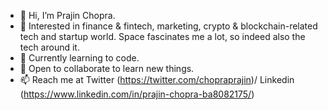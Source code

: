 - 👋 Hi, I’m Prajin Chopra.
- 👀 Interested in finance & fintech, marketing, crypto & blockchain-related tech and startup world. Space fascinates me a lot, so indeed also the tech around it.
- 🌱 Currently learning to code.
- 💞️ Open to collaborate to learn new things.
- 📫 Reach me at Twitter (https://twitter.com/chopraprajin)/ Linkedin (https://www.linkedin.com/in/prajin-chopra-ba8082175/)

<!---
chopraprajin/chopraprajin is a ✨ special ✨ repository because its `README.md` (this file) appears on your GitHub profile.
You can click the Preview link to take a look at your changes.
--->
